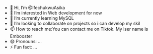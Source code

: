 - 👋 Hi, I’m @IfechukwuAsika
- 👀 I’m interested in Web development for now
- 🌱 I’m currently learning MySQL
- 💞️ I’m looking to collaborate on projects so i can develop my skil
- 📫 How to reach me:You can contact me on Tiktok. My iser name is Embooster
- 😄 Pronouns: ...
- ⚡ Fun fact: ...

<!---
IfechukwuAsika/IfechukwuAsika is a ✨ special ✨ repository because its `README.md` (this file) appears on your GitHub profile.
You can click the Preview link to take a look at your changes.
--->
